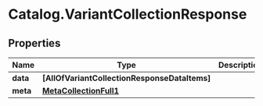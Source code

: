 # Catalog.VariantCollectionResponse

## Properties
Name | Type | Description | Notes
------------ | ------------- | ------------- | -------------
**data** | **[AllOfVariantCollectionResponseDataItems]** |  | [optional] 
**meta** | [**MetaCollectionFull1**](MetaCollectionFull1.md) |  | [optional] 
